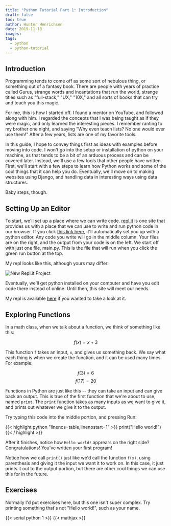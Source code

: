 ```yaml
---
title: "Python Tutorial Part 1: Introduction"
draft: false
toc: true
author: Hunter Henrichsen
date: 2019-11-18
images:
tags:
  - python
  - python-tutorial
---
```


## Introduction

Programming tends to come off as some sort of nebulous thing, or something out
of a fantasy book. There are people with years of practice called Gurus, strange
words and incantations that run the world, strange titles such as "full-stack,"
"UX," "10X," and all sorts of books that can try and teach you this magic. 

For me, this is how I started off. I found a mentor on YouTube, and followed
along with him. I regarded the concepts that I was being taught as if they were 
magic, and only learned the interesting pieces. I remember ranting to my brother 
one night, and saying "Why even teach lists? No one would ever use them!" After 
a few years, lists are one of my favorite tools.

In this guide, I hope to convey things first as ideas with examples before
moving into code. I won't go into the setup or installation of python on your
machine, as that tends to be a bit of an arduous process and can be covered
later. Instead, we'll use a few tools that other people have written. First, 
we'll start with a few steps to learn how Python works and some of the cool 
things that it can help you do.  Eventually, we'll move on to making websites 
using Django, and handling data in interesting ways using data structures.

Baby steps, though.

## Setting Up an Editor

To start, we'll set up a place where we can write code. 
[repl.it](https://repl.it) is one site that provides us with a place that we 
can use to write and run python code in our browser. If you click 
[this link here](https://repl.it/languages/python3), it'll automatically set 
you up with a python editor. Any code you write will go in the middle column. 
Your files are on the right, and the output from your code is on the left. We
start off with just one file, main.py. This is the file that will run when you
click the green run button at the top.

My repl looks like this, although yours may differ:

![New Repl.it Project](/img/python-01/ReplStarter.jpg)

Eventually, we'll get python installed on your computer and have you edit code
there instead of online. Until then, this site will meet our needs.

My repl is available [here](https://repl.it/@hhenrichsen/PythonIntro) if you
wanted to take a look at it.

## Exploring Functions

In a math class, when we talk about a function, we think of something like this:

$$f(x) = x + 3$$

This function `f` takes an input, `x`, and gives us something back. We say what
each thing is when we create the function, and it can be used many times. For
example:

$$f(3) = 6$$
$$f(17) = 20$$

Functions in Python are just like this -- they can take an input and can give 
back an output. This is true of the first function that we're about to use,
named `print`. The `print` function takes as many inputs as we want to give it,
and prints out whatever we give it to the output. 

Try typing this code into the middle portion, and pressing Run:

{{< highlight python "linenos=table,linenostart=1" >}}
print("Hello world!")
{{< / highlight >}}

After it finishes, notice how `Hello world!` apprears on the right side?
Congratulations! You've written your first program!

Notice how we call `print()` just like we'd call the function `f(x)`, using
parenthesis and giving it the input we want it to work on. In this case, it just
prints it out to the output portion, but there are other cool things we can use
this for in the future.

## Exercises

Normally I'd put exercises here, but this one isn't super complex. Try printing
something that's not "Hello world!", such as your name.

{{< serial python 1 >}}
{{< mathjax >}}
